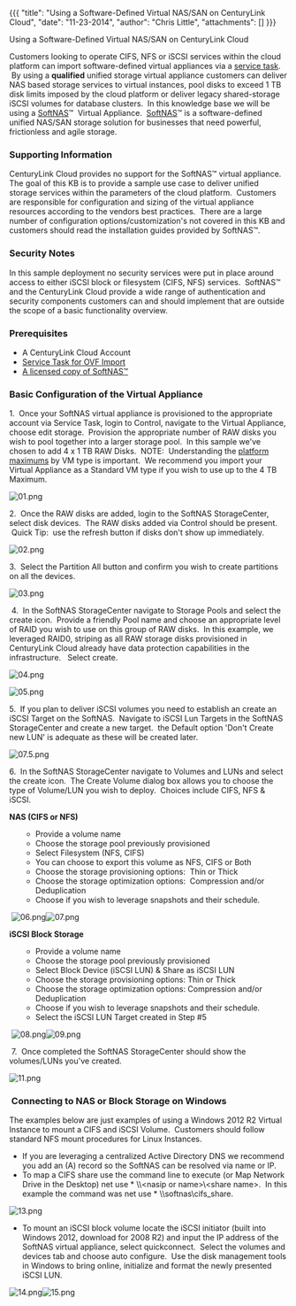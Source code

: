 {{{
  "title": "Using a Software-Defined Virtual NAS/SAN on CenturyLink Cloud",
  "date": "11-23-2014",
  "author": "Chris Little",
  "attachments": []
}}}

Using a Software-Defined Virtual NAS/SAN on CenturyLink Cloud
<p>Customers looking to operate CIFS, NFS or iSCSI services within the cloud platform can import software-defined virtual appliances via a <a href="http://www.centurylinkcloud.com/products/support/service-tasks" target="_blank">service task</a>. &nbsp;By
  using a <strong>qualified</strong> unified storage virtual appliance customers can deliver NAS based storage services to virtual instances, pool disks to exceed 1 TB disk limits imposed by the cloud platform or deliver legacy shared-storage iSCSI volumes
  for database clusters. &nbsp;In this knowledge base we will be using a <a href="http://www.softnas.com/" target="_blank">SoftNAS</a>&trade;&nbsp; Virtual Appliance. &nbsp;<a href="http://www.softnas.com/" target="_blank">SoftNAS</a>&trade; is a software-defined
  unified NAS/SAN storage solution for businesses that need powerful, frictionless and agile storage.</p>
<h3>Supporting Information</h3>
<p>CenturyLink Cloud provides no support for the SoftNAS&trade; virtual appliance.&nbsp; The goal of this KB is to provide a sample use case to deliver unified storage services within the parameters of the cloud platform. &nbsp;Customers are responsible
  for configuration and sizing of the virtual appliance resources according to the vendors best practices. &nbsp;There are a large number of configuration options/customization's not covered in this KB and customers should read the installation guides
  provided by SoftNAS&trade;. &nbsp;</p>
<h3>Security Notes</h3>
<p>In this sample deployment no security services were put in place around access to either iSCSI block or filesystem (CIFS, NFS) services. &nbsp;SoftNAS&trade; and the CenturyLink Cloud provide a wide range of authentication and security components customers
  can and should implement that are outside the scope of a basic functionality overview. &nbsp;</p>
<h3>Prerequisites</h3>
<ul>
  <li>A CenturyLink Cloud Account</li>
  <li><a href="http://www.centurylinkcloud.com/products/support/service-tasks" target="_blank">Service Task for OVF Import</a>
  </li>
  <li><a href="https://www.softnas.com/wp/purchase/" target="_blank">A licensed copy of SoftNAS&trade;</a>&nbsp;</li>
</ul>
<h3>Basic Configuration of the Virtual Appliance</h3>
<p>1. &nbsp;Once your SoftNAS virtual appliance is provisioned to the appropriate account via Service Task, login to Control, navigate to the Virtual Appliance, choose edit storage. &nbsp;Provision the appropriate number of RAW disks you wish to pool together
  into a larger storage pool. &nbsp;In this sample we've chosen to add 4 x 1 TB RAW Disks. &nbsp;NOTE: &nbsp;Understanding the <a href="https://t3n.zendesk.com/entries/21819996-Cloud-Server-Instance-Size-and-Performance" target="_blank">platform maximums</a>  by VM type is important. &nbsp;We recommend you import your Virtual Appliance as a Standard VM type if you wish to use up to the 4 TB Maximum.</p>
<p><img src="https://t3n.zendesk.com/attachments/token/0ZsPgqKIA4veBnI7cAzmrFaLF/?name=01.png" alt="01.png" />
</p>
<p>2. &nbsp;Once the RAW disks are added, login to the SoftNAS StorageCenter, select disk devices. &nbsp;The RAW disks added via Control should be present. &nbsp;Quick Tip: &nbsp;use the refresh button if disks don't show up immediately.</p>
<p><img src="https://t3n.zendesk.com/attachments/token/d4pSont7RJBqUiCxQbOCDBGdK/?name=02.png" alt="02.png" />
</p>
<p>3. &nbsp;Select the Partition All button and confirm you wish to create partitions on all the devices. &nbsp;</p>
<p><img src="https://t3n.zendesk.com/attachments/token/oI56Y7R1zEh96nYcQnATzhnwm/?name=03.png" alt="03.png" />
</p>
<p>&nbsp;4. &nbsp;In the SoftNAS StorageCenter navigate to Storage Pools and select the create icon. &nbsp;Provide a friendly Pool name and choose an appropriate level of RAID you wish to use on this group of RAW disks. &nbsp;In this example, we leveraged
  RAID0, striping as all RAW storage disks provisioned in CenturyLink Cloud already have data protection capabilities in the infrastructure. &nbsp; Select create.</p>
<p><img src="https://t3n.zendesk.com/attachments/token/IgA5AaqpTL3WWJ3C08ZAkcNIz/?name=04.png" alt="04.png" />
</p>
<p><img src="https://t3n.zendesk.com/attachments/token/IeVWtKfwwueGpZpNw2HF99yGr/?name=05.png" alt="05.png" />
</p>
<p>5. &nbsp;If you plan to deliver iSCSI volumes you need to establish an create an iSCSI Target on the SoftNAS. &nbsp;Navigate to iSCSI Lun Targets in the SoftNAS StorageCenter and create a new target. &nbsp;the Default option 'Don't Create new LUN' is
  adequate as these will be created later. &nbsp;</p>
<p><img src="https://t3n.zendesk.com/attachments/token/0MXxRdYOWjhr2063hWF2iOrAr/?name=07.5.png" alt="07.5.png" />
</p>
<p>6. &nbsp;In the SoftNAS StorageCenter navigate to Volumes and LUNs and select the create icon. &nbsp;The Create Volume dialog box allows you to choose the type of Volume/LUN you wish to deploy. &nbsp;Choices include CIFS, NFS &amp; iSCSI.</p>
<p><strong>NAS (CIFS or NFS)</strong>
</p>
<ul>
  <ul>
    <li>Provide a volume name</li>
    <li>Choose the storage pool previously provisioned</li>
    <li>Select Filesystem (NFS, CIFS)</li>
    <li>You can choose to export this volume as NFS, CIFS or Both</li>
    <li>Choose the storage provisioning options: &nbsp;Thin or Thick</li>
    <li>Choose the storage optimization options: &nbsp;Compression and/or Deduplication</li>
    <li>Choose if you wish to leverage snapshots and their schedule. &nbsp;</li>
  </ul>
</ul>
<p>&nbsp;<img src="https://t3n.zendesk.com/attachments/token/oVVG69HLoCUca5kn0Ad9G4dmX/?name=06.png" alt="06.png" /><img src="https://t3n.zendesk.com/attachments/token/CQdtxA17BiBtBWDPGrL529GTE/?name=07.png" alt="07.png" />
</p>
<p><strong>iSCSI Block Storage</strong>&nbsp;</p>
<ul>
  <ul>
    <li>Provide a volume name</li>
    <li>Choose the storage pool previously provisioned</li>
    <li>Select Block Device (iSCSI LUN) &amp; Share as iSCSI LUN</li>
    <li>Choose the storage provisioning options: Thin or Thick</li>
    <li>Choose the storage optimization options: Compression and/or Deduplication</li>
    <li>Choose if you wish to leverage snapshots and their schedule.</li>
    <li>Select the iSCSI LUN Target created in Step #5</li>
  </ul>
</ul>
<p>&nbsp;<img src="https://t3n.zendesk.com/attachments/token/WMcQ523BCP8rmfJOSH2HAF5m6/?name=08.png" alt="08.png" /><img src="https://t3n.zendesk.com/attachments/token/uhDPrDHGodnohoDn8djHGxTJo/?name=09.png" alt="09.png" />
</p>

<p>&nbsp;7. &nbsp;Once completed the SoftNAS StorageCenter should show the volumes/LUNs you've created.</p>
<p><img src="https://t3n.zendesk.com/attachments/token/R4OkVbxVxrZAIImKMIYnrdSUe/?name=11.png" alt="11.png" />
</p>
<h3>&nbsp;Connecting to NAS or Block Storage on Windows</h3>
<p>The examples below are just examples of using a Windows 2012 R2 Virtual Instance to mount a CIFS and iSCSI Volume. &nbsp;Customers should follow standard NFS mount procedures for Linux Instances.</p>
<ul>
  <li>If you are leveraging a centralized Active Directory DNS we recommend you add an (A) record so the SoftNAS can be resolved via name or IP.</li>
  <li>To map a CIFS share use the command line to execute (or Map Network Drive in the Desktop) net use * \\&lt;nasip or name&gt;\&lt;share name&gt;. &nbsp;In this example the command was net use * \\softnas\cifs_share. &nbsp;</li>
</ul>
<p><img src="https://t3n.zendesk.com/attachments/token/rsxU1iVZFiVq1Zm9qdWHskBwy/?name=13.png" alt="13.png" />
</p>
<ul>
  <li>To mount an iSCSI block volume locate the iSCSI initiator (built into Windows 2012, download for 2008 R2) and input the IP address of the SoftNAS virtual appliance, select quickconnect. &nbsp;Select the volumes and devices tab and choose auto configure.
    &nbsp;Use the disk management tools in Windows to bring online, initialize and format the newly presented iSCSI LUN. &nbsp;</li>
</ul>
<p><img src="https://t3n.zendesk.com/attachments/token/Ej2UatZKKxHwufg6a0xCjknlH/?name=14.png" alt="14.png" /><img src="https://t3n.zendesk.com/attachments/token/VS3faxlm2uGEToqVUTBLJ9N4t/?name=15.png" alt="15.png" />
</p>
<p><em><strong>&nbsp;</strong></em>
</p>